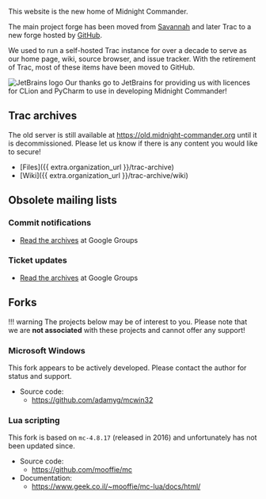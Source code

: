 This website is the new home of Midnight Commander.

The main project forge has been moved from [Savannah](https://savannah.gnu.org/projects/mc) and later Trac to a new forge hosted by [GitHub](https://github.com/MidnightCommander/mc).

We used to run a self-hosted Trac instance for over a decade to serve as our home page, wiki, source browser, and issue tracker. With the retirement of Trac, most of these items have been moved to GitHub.

<img src="https://resources.jetbrains.com/storage/products/company/brand/logos/jetbrains.svg" alt="JetBrains logo" id="jetbrains-logo"> Our thanks go to JetBrains for providing us with licences for CLion and PyCharm to use in developing Midnight Commander!

## Trac archives

The old server is still available at <https://old.midnight-commander.org> until it is decommissioned. Please let us know if there is any content you would like to secure!

* [Files]({{ extra.organization_url }}/trac-archive)
* [Wiki]({{ extra.organization_url }}/trac-archive/wiki)

## Obsolete mailing lists

### Commit notifications

* [Read the archives](https://groups.google.com/group/mc-commits) at Google Groups

### Ticket updates

* [Read the archives](https://groups.google.com/group/mc-bugs) at Google Groups

## Forks

!!! warning
    The projects below may be of interest to you. Please note that we are **not associated** with these projects and cannot offer any support!

### Microsoft Windows

This fork appears to be actively developed. Please contact the author for status and support.

* Source code:
    * <https://github.com/adamyg/mcwin32>

### Lua scripting

This fork is based on `mc-4.8.17` (released in 2016) and unfortunately has not been updated since.

* Source code:
    * <https://github.com/mooffie/mc>
* Documentation:
    * <https://www.geek.co.il/~mooffie/mc-lua/docs/html/>

